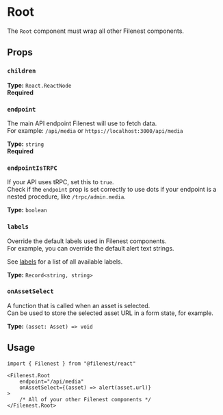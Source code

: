 # Root

The `Root` component must wrap all other Filenest components.

## Props

### `children`

**Type:** `React.ReactNode`  
**Required**

### `endpoint`
The main API endpoint Filenest will use to fetch data.  
For example: `/api/media` or `https://localhost:3000/api/media`

**Type:** `string`  
**Required**

### `endpointIsTRPC`
If your API uses tRPC, set this to `true`.  
Check if the `endpoint` prop is set correctly to use dots if your endpoint is a nested procedure, like `/trpc/admin.media`.

**Type:** `boolean`

### `labels`
Override the default labels used in Filenest components.  
For example, you can override the default alert text strings.

See [labels](/docs/frontend/labels) for a list of all available labels.

**Type:** `Record<string, string>`

### `onAssetSelect`
A function that is called when an asset is selected.  
Can be used to store the selected asset URL in a form state, for example.

**Type:** `(asset: Asset) => void`

## Usage

```tsx
import { Filenest } from "@filenest/react"

<Filenest.Root
    endpoint="/api/media"
    onAssetSelect={(asset) => alert(asset.url)}
>
    /* All of your other Filenest components */
</Filenest.Root>
```